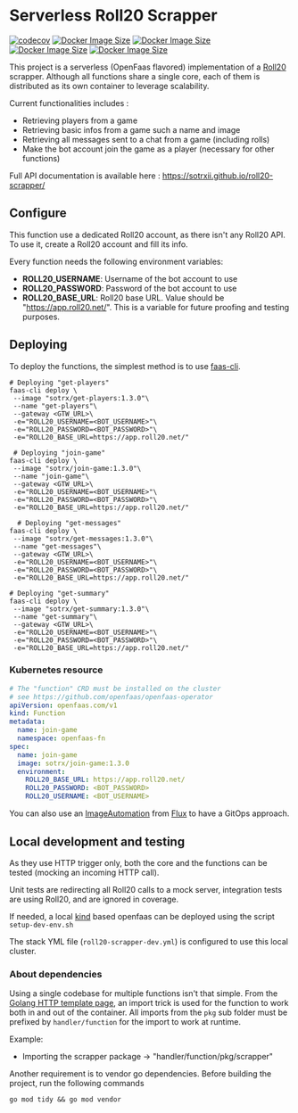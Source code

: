 # Serverless Roll20 Scrapper

[![codecov](https://codecov.io/gh/SoTrxII/roll20-scrapper/branch/master/graph/badge.svg?token=YI8X1HA6I7)](https://codecov.io/gh/SoTrxII/roll20-scrapper)
[![Docker Image Size](https://badgen.net/docker/size/sotrx/get-players/1.3.0?icon=docker&label=get-players)](https://hub.docker.com/r/sotrx/get-players/)
[![Docker Image Size](https://badgen.net/docker/size/sotrx/join-game/1.3.0?icon=docker&label=join-game)](https://hub.docker.com/r/sotrx/join-game/)
[![Docker Image Size](https://badgen.net/docker/size/sotrx/get-messages/1.3.0?icon=docker&label=get-messages)](https://hub.docker.com/r/sotrx/get-messages/)
[![Docker Image Size](https://badgen.net/docker/size/sotrx/get-summary/1.3.0?icon=docker&label=get-messages)](https://hub.docker.com/r/sotrx/get-summary/)

This project is a serverless (OpenFaas flavored) implementation of a [Roll20](https://roll20.net/welcome) scrapper.
Although all functions share a single core, each of them is distributed as its own container to leverage scalability.

Current functionalities includes :

- Retrieving players from a game
- Retrieving basic infos from a game such a name and image
- Retrieving all messages sent to a chat from a game (including rolls)
- Make the bot account join the game as a player (necessary for other functions)

Full API documentation is available here : https://sotrxii.github.io/roll20-scrapper/

## Configure

This function use a dedicated Roll20 account, as there isn't any Roll20 API. To use it, create a Roll20 account and fill
its info.

Every function needs the following environment variables:

- **ROLL20_USERNAME**: Username of the bot account to use
- **ROLL20_PASSWORD**: Password of the bot account to use
- **ROLL20_BASE_URL**: Roll20 base URL. Value should be "https://app.roll20.net/". This is a variable for future
  proofing and testing purposes.

## Deploying

To deploy the functions, the simplest method is to use [faas-cli](https://docs.openfaas.com/cli/install/).

````shell
# Deploying "get-players"
faas-cli deploy \
 --image "sotrx/get-players:1.3.0"\
 --name "get-players"\
 --gateway <GTW_URL>\
 -e="ROLL20_USERNAME=<BOT_USERNAME>"\
 -e="ROLL20_PASSWORD=<BOT_PASSWORD>"\
 -e="ROLL20_BASE_URL=https://app.roll20.net/"
 
 # Deploying "join-game"
faas-cli deploy \
 --image "sotrx/join-game:1.3.0"\
 --name "join-game"\
 --gateway <GTW_URL>\
 -e="ROLL20_USERNAME=<BOT_USERNAME>"\
 -e="ROLL20_PASSWORD=<BOT_PASSWORD>"\
 -e="ROLL20_BASE_URL=https://app.roll20.net/"
 
  # Deploying "get-messages"
faas-cli deploy \
 --image "sotrx/get-messages:1.3.0"\
 --name "get-messages"\
 --gateway <GTW_URL>\
 -e="ROLL20_USERNAME=<BOT_USERNAME>"\
 -e="ROLL20_PASSWORD=<BOT_PASSWORD>"\
 -e="ROLL20_BASE_URL=https://app.roll20.net/"
 
# Deploying "get-summary"
faas-cli deploy \
 --image "sotrx/get-summary:1.3.0"\
 --name "get-summary"\
 --gateway <GTW_URL>\
 -e="ROLL20_USERNAME=<BOT_USERNAME>"\
 -e="ROLL20_PASSWORD=<BOT_PASSWORD>"\
 -e="ROLL20_BASE_URL=https://app.roll20.net/"
````

### Kubernetes resource

````yaml
# The "function" CRD must be installed on the cluster
# see https://github.com/openfaas/openfaas-operator
apiVersion: openfaas.com/v1
kind: Function
metadata:
  name: join-game
  namespace: openfaas-fn
spec:
  name: join-game
  image: sotrx/join-game:1.3.0
  environment:
    ROLL20_BASE_URL: https://app.roll20.net/
    ROLL20_PASSWORD: <BOT_PASSWORD>
    ROLL20_USERNAME: <BOT_USERNAME>
````

You can also use an [ImageAutomation](https://fluxcd.io/docs/migration/flux-v1-automation-migration/)
from [Flux](https://github.com/fluxcd/flux2) to have a GitOps approach.

## Local development and testing

As they use HTTP trigger only, both the core and the functions can be tested (mocking an incoming HTTP call).

Unit tests are redirecting all Roll20 calls to a mock server, integration tests are using Roll20, and are ignored in
coverage.

If needed, a local [kind](https://kind.sigs.k8s.io/docs/user/quick-start/) based openfaas can be deployed using the
script `setup-dev-env.sh`

The stack YML file (`roll20-scrapper-dev.yml`) is configured to use this local cluster.

### About dependencies

Using a single codebase for multiple functions isn't that simple. From
the [Golang HTTP template page](https://github.com/openfaas/golang-http-template), an import trick is used for the
function to work both in and out of the container. All imports from the `pkg` sub folder must be prefixed
by `handler/function` for the import to work at runtime.

Example:

- Importing the scrapper package -> "handler/function/pkg/scrapper"

Another requirement is to vendor go dependencies. Before building the project, run the following commands

````shell
go mod tidy && go mod vendor
````

